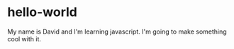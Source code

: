 hello-world
===========
My name is David and I'm learning javascript.  I'm going to make something cool with it.
